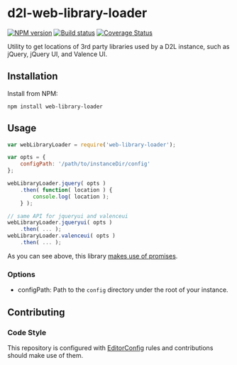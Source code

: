 # d2l-web-library-loader
[![NPM version][npm-image]][npm-url]
[![Build status][ci-image]][ci-url]
[![Coverage Status][coverage-image]][coverage-url]

Utility to get locations of 3rd party libraries used by a D2L instance, such
as jQuery, jQuery UI, and Valence UI.

## Installation

Install from NPM:

```shell
npm install web-library-loader
```

## Usage

```javascript
var webLibraryLoader = require('web-library-loader');

var opts = {
	configPath: '/path/to/instanceDir/config'
};

webLibraryLoader.jquery( opts )
	.then( function( location ) {
		console.log( location );
	} );

// same API for jqueryui and valenceui
webLibraryLoader.jqueryui( opts )
	.then( ... );
webLibraryLoader.valenceui( opts )
	.then( ... );
```

As you can see above, this library [makes use of promises](https://www.npmjs.org/package/q).

### Options
* configPath: Path to the `config` directory under the root of your instance.

## Contributing

### Code Style

This repository is configured with [EditorConfig](http://editorconfig.org) rules and
contributions should make use of them.

[npm-url]: https://npmjs.org/package/web-library-loader
[npm-image]: https://badge.fury.io/js/web-library-loader.png
[ci-image]: https://travis-ci.org/Desire2Learn-Valence/web-library-loader.svg?branch=master
[ci-url]: https://travis-ci.org/Desire2Learn-Valence/web-library-loader
[coverage-image]: https://coveralls.io/repos/Desire2Learn-Valence/web-library-loader/badge.png?branch=master
[coverage-url]: https://coveralls.io/r/Desire2Learn-Valence/web-library-loader?branch=master
